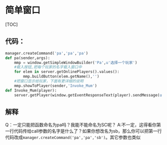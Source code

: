 # 简单窗口
[TOC]

代码：
-----
~~~~python
manager.createCommand('pa','pa','pa')
def pa(sender,args):
    mmp = window.getSimpleWindowBuilder('Pa',u'选择一个玩家')
    #载入按钮,把每个玩家的名字载入窗口中
    for elem in server.getOnlinePlayers().values():
        mmp.buildButton(elem.getName(),'')
    #把窗口显示给玩家，下面有更详细的说明
    mmp.showToPlayer(sender,'Invoke_Mum')
def Invoke_Mum(player):
    server.getPlayer(window.getEventResponseText(player).sendMessage(u'SSBB'))
~~~~
解释
----
Q：一定只能把函数命名为pa吗？我能不能命名为SC呢？
A:不一定，这得看你第一行代码传给call参数的名字是什么了？如果你想改名为sb，那么你可以把第一行代码改成`manager.createCommand('pa','pa','sb')`。其它参数也类似

